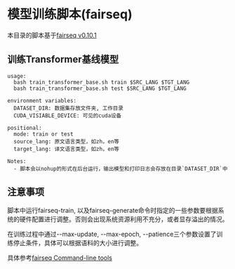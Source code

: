 # 模型训练脚本(fairseq)
本目录的脚本基于[fairseq v0.10.1](https://github.com/pytorch/fairseq/releases/tag/v0.10.1)

## 训练Transformer基线模型
```
usage:
  bash train_transformer_base.sh train $SRC_LANG $TGT_LANG
  bash train_transformer_base.sh test $SRC_LANG $TGT_LANG

environment variables:
  DATASET_DIR: 数据集存放文件夹, 工作目录
  CUDA_VISIABLE_DEVICE: 可见的cuda设备

positional:
  mode: train or test
  source_lang: 原文语言类型，如zh，en等
  target_lang: 译文语言类型，如zh，en等

Notes:
  - 脚本会以nohup的形式在后台运行，输出模型和打印日志会存放在目录`DATASET_DIR`中
```

## 注意事项
脚本中运行fairseq-train, 以及fairseq-generate命令时指定的一些参数要根据系统的硬件配置进行调整。否则会出现系统资源利用不充分，或者显存溢出的情况。

在训练过程中通过--max-update, --max-epoch, --patience三个参数设置了训练停止条件，具体可以根据语料的大小进行调整。

具体参考[fairseq Command-line tools](https://fairseq.readthedocs.io/en/latest/command_line_tools.html)
